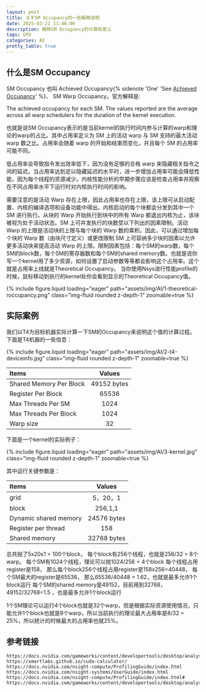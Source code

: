 ```yaml
---
layout: post
title: 关于SM Occupancy的一些解释说明
date: 2025-03-21 11:46:00
description: 解释SM Occupancy的计算和意义
tags: GPU
categories: AI
pretty_table: true
---
```


## 什么是SM Occupancy
SM Occupancy 也叫 Achieved Occupancy{% sidenote 'One' 'See [Achieved Occupancy](https://docs.nvidia.com/gameworks/content/developertools/desktop/analysis/report/cudaexperiments/kernellevel/achievedoccupancy.htm)' %}、 SM Warp Occupancy。官方解释是:

The achieved occupancy for each SM. The values reported are the average across all warp schedulers for the duration of the kernel execution.

也就是说SM Occupancy表示的是当前kernel的执行时间内参与计算的warp和理论的warp的占比。其中占用率定义为 SM 上的活动 warp 与 SM 支持的最大活动 warp 数之比。占用率会随着 warp 的开始和结束而变化，并且每个 SM 的占用率可能不同。

低占用率会导致指令发出效率低下，因为没有足够的合格 warp 来隐藏相关指令之间的延迟。当占用率达到足以隐藏延迟的水平时，进一步增加占用率可能会降低性能，因为每个线程的资源减少。内核性能分析的早期步骤应该是检查占用率并观察在不同占用率水平下运行时对内核执行时间的影响。

需要注意的是活动 Warp 存在上限，因此占用率也存在上限，该上限可从启动配置、内核的编译选项和设备功能中得出。内核启动的每个块都会分发到其中一个 SM 进行执行。从块的 Warp 开始执行到块中的所有 Warp 都退出内核为止，该块被视为处于活动状态。SM 上可并发执行的块数受以下列出的因素限制。活动 Warp 的上限是活动块的上限与每个块的 Warp 数的乘积。因此，可以通过增加每个块的 Warp 数（由块尺寸定义）或更改限制 SM 上可容纳多少块的因素以允许更多活动块来提高活动 Warp 的上限。限制因素包括：每个SM的warp数，每个SM的block数，每个SM的寄存器数和每个SM的shared memory数。也就是说你写一个kernel用了多少资源，如何设置了启动参数等等都会影响这个占用率。这个就是占用率上线就是Theoretical Occupancy。 当你使用Nsys进行性能profile的时候，鼠标移动到执行的kernel处你会看到显示的Theoretical Occupancy值。


<div class="row mt-3">
    <div class="col-sm mt-3 mt-md-0">
        {% include figure.liquid loading="eager" path="assets/img/AI/1-theoretical-roccupancy.png" class="img-fluid rounded z-depth-1" zoomable=true %}
    </div>
</div>


## 实际案例
我们以T4为目标机器实际计算一下SM的Occupancy来说明这个值的计算过程。下面是T4机器的一些信息：
<div class="row mt-3">
    <div class="col-sm mt-3 mt-md-0">
        {% include figure.liquid loading="eager" path="assets/img/AI/2-t4-deviceinfo.jpg" class="img-fluid rounded z-depth-1" zoomable=true %}
    </div>
</div>

| Items | Values |
| :----------- | :------------: |
|Shared Memory Per Block | 49152 bytes|
|Register Per Block | 65536|
|Max Threads Per SM | 1024|
|Max Threads Per Block | 1024|
|Warp size | 32|

<p></p>

下面是一个kernel的实际例子：
<div class="row mt-3">
    <div class="col-sm mt-3 mt-md-0">
        {% include figure.liquid loading="eager" path="assets/img/AI/3-kernel.jpg" class="img-fluid rounded z-depth-1" zoomable=true %}
    </div>
</div>

其中运行关键参数是：

| Items | Values |
| :----------- | :------------: |
|grid  | 5，20，1 |
|block | 256,1,1|
|Dynamic shared memory | 24576 bytes|
|Register per thread  | 158|
|Shared memory | 32768 bytes|

<p></p>

总共抛了5x20x1 = 100个block， 每个block有256个线程，也就是256/32 = 8个warp。
每个SM有1024个线程，理论可以抛1024/256 = 4个block
每个线程占用register是158， 那么每个block256个线程占用register是158x256=40448， 每个SM最大的register是65536， 那么65536/40448 = 1.62，也就是最多允许1个block运行
每个SM的shared memory是49152，目前用到32768， 49152/32768=1.5 ，也是最多允许1个block运行

1个SM理论可以运行4个block也就是32个warp，但是根据实际资源使用情况，只能允许1个block也就是8个warp，所以当前执行的理论最大占用率是8/32 = 25%，所以统计的时候最大的占用率也就25%。


## 参考链接

```
https://docs.nvidia.com/gameworks/content/developertools/desktop/analysis/report/cudaexperiments/kernellevel/achievedoccupancy.htm
https://xmartlabs.github.io/cuda-calculator/
https://docs.nvidia.com/nsight-compute/ProfilingGuide/index.html
https://docs.nvidia.com/nsight-systems/UserGuide/index.html
https://docs.nvidia.com/nsight-compute/ProfilingGuide/index.html#
https://docs.nvidia.com/gameworks/content/developertools/desktop/analysis/report/cudaexperiments/kernellevel/issueefficiency.htm
```